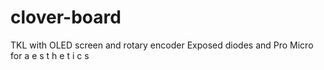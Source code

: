 # clover-board
TKL with OLED screen and rotary encoder
Exposed diodes and Pro Micro for a e s t h e t i c s
